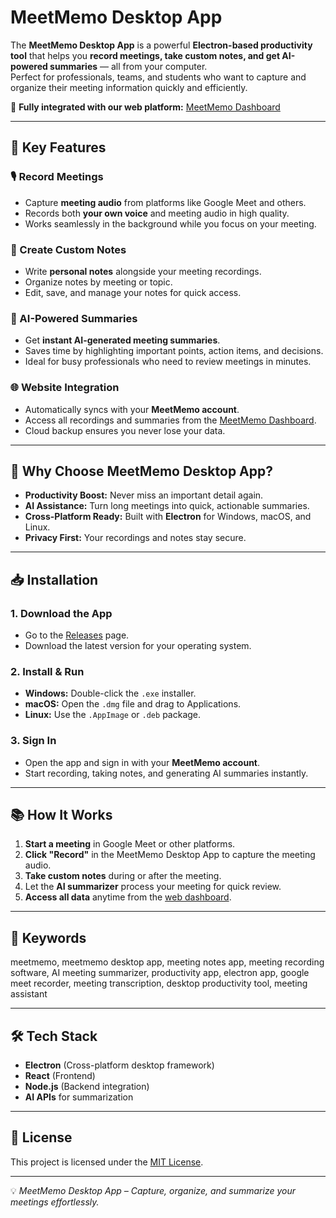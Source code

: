 # MeetMemo Desktop App

The **MeetMemo Desktop App** is a powerful **Electron-based productivity tool** that helps you **record meetings, take custom notes, and get AI-powered summaries** — all from your computer.  
Perfect for professionals, teams, and students who want to capture and organize their meeting information quickly and efficiently.

🔗 **Fully integrated with our web platform:** [MeetMemo Dashboard](https://app.meetmemo.ai/dashboard)

---

## 📌 Key Features

### 🎙 Record Meetings
- Capture **meeting audio** from platforms like Google Meet and others.
- Records both **your own voice** and meeting audio in high quality.
- Works seamlessly in the background while you focus on your meeting.

### 📝 Create Custom Notes
- Write **personal notes** alongside your meeting recordings.
- Organize notes by meeting or topic.
- Edit, save, and manage your notes for quick access.

### 🤖 AI-Powered Summaries
- Get **instant AI-generated meeting summaries**.
- Saves time by highlighting important points, action items, and decisions.
- Ideal for busy professionals who need to review meetings in minutes.

### 🌐 Website Integration
- Automatically syncs with your **MeetMemo account**.
- Access all recordings and summaries from the [MeetMemo Dashboard](https://app.meetmemo.ai/dashboard).
- Cloud backup ensures you never lose your data.

---

## 🚀 Why Choose MeetMemo Desktop App?
- **Productivity Boost:** Never miss an important detail again.
- **AI Assistance:** Turn long meetings into quick, actionable summaries.
- **Cross-Platform Ready:** Built with **Electron** for Windows, macOS, and Linux.
- **Privacy First:** Your recordings and notes stay secure.

---

## 📥 Installation

### 1. Download the App
- Go to the [Releases](https://github.com/YOUR_USERNAME/meetmemo-desktop-app/releases) page.
- Download the latest version for your operating system.

### 2. Install & Run
- **Windows:** Double-click the `.exe` installer.
- **macOS:** Open the `.dmg` file and drag to Applications.
- **Linux:** Use the `.AppImage` or `.deb` package.

### 3. Sign In
- Open the app and sign in with your **MeetMemo account**.
- Start recording, taking notes, and generating AI summaries instantly.

---

## 📚 How It Works
1. **Start a meeting** in Google Meet or other platforms.
2. **Click "Record"** in the MeetMemo Desktop App to capture the meeting audio.
3. **Take custom notes** during or after the meeting.
4. Let the **AI summarizer** process your meeting for quick review.
5. **Access all data** anytime from the [web dashboard](https://app.meetmemo.ai/dashboard).

---

## 🔖 Keywords
meetmemo, meetmemo desktop app, meeting notes app, meeting recording software, AI meeting summarizer, productivity app, electron app, google meet recorder, meeting transcription, desktop productivity tool, meeting assistant

---

## 🛠 Tech Stack
- **Electron** (Cross-platform desktop framework)
- **React** (Frontend)
- **Node.js** (Backend integration)
- **AI APIs** for summarization

---

## 📄 License
This project is licensed under the [MIT License](LICENSE).

---

💡 *MeetMemo Desktop App – Capture, organize, and summarize your meetings effortlessly.*
